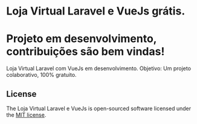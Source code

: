 # Loja Virtual Laravel e VueJs grátis.
# Projeto em desenvolvimento, contribuições são bem vindas!

Loja Virtual Laravel com VueJs em desenvolvimento.
Objetivo: Um projeto colaborativo, 100% gratuito. 

## License

The Loja Virtual Laravel e VueJs is open-sourced software licensed under the [MIT license](http://opensource.org/licenses/MIT).
